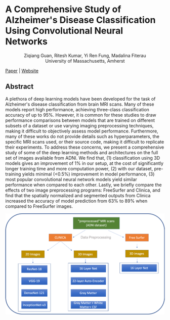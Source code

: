 # A Comprehensive Study of Alzheimer's Disease Classification Using Convolutional Neural Networks

<center>Ziqiang Guan, Ritesh Kumar, Yi Ren Fung, Madalina Fiterau</center>

<center>
    <italics>University of Massachusetts, Amherst</italics>
</center>

[Paper](https://arxiv.org/abs/1904.07950) | [Website](https://information-fusion-lab-umass.github.io/alzheimers-cnn-study/)

## Abstract

A plethora of deep learning models have been developed for the task of Alzheimer's disease classification from brain MRI scans. Many of these models report high performance, achieving three-class classification accuracy of up to 95%. However, it is common for these studies to draw performance comparisons between models that are trained on different subsets of a dataset or use varying imaging preprocessing techniques, making it difficult to objectively assess model performance. Furthermore, many of these works do not provide details such as hyperparameters, the specific MRI scans used, or their source code, making it difficult to replicate their experiments. To address these concerns, we present a comprehensive study of some of the deep learning methods and architectures on the full set of images available from ADNI. We find that, (1) classification using 3D models gives an improvement of 1% in our setup, at the cost of significantly longer training time and more computation power, (2) with our dataset, pre-training yields minimal (<0.5%) improvement in model performance, (3) most popular convolutional neural network models yield similar performance when compared to each other. Lastly, we briefly compare the effects of two image preprocessing programs: FreeSurfer and Clinica, and find that the spatially normalized and segmented outputs from Clinica increased the accuracy of model prediction from 63% to 89% when compared to FreeSurfer images.

![alt text](overview.png)
